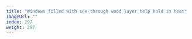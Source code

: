 ```yaml
---
title: "Windows filled with see-through wood layer help hold in heat"
imageUrl: ""
index: 297
weight: 297
---
```

